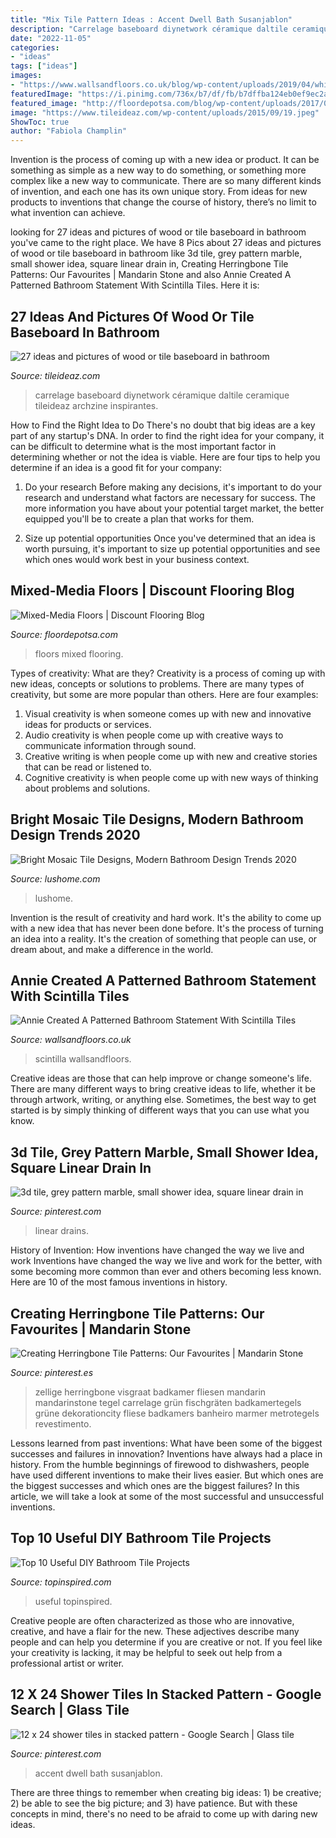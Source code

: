 ```yaml
---
title: "Mix Tile Pattern Ideas : Accent Dwell Bath Susanjablon"
description: "Carrelage baseboard diynetwork céramique daltile ceramique tileideaz archzine inspirantes"
date: "2022-11-05"
categories:
- "ideas"
tags: ["ideas"]
images:
- "https://www.wallsandfloors.co.uk/blog/wp-content/uploads/2019/04/white-metro-wall-tiles-star-patterned-floor-tiles.jpeg"
featuredImage: "https://i.pinimg.com/736x/b7/df/fb/b7dffba124eb0ef9ec2a2de88344889e.jpg"
featured_image: "http://floordepotsa.com/blog/wp-content/uploads/2017/01/b817175c1c5a2491ab23608c11aa3862.jpg"
image: "https://www.tileideaz.com/wp-content/uploads/2015/09/19.jpeg"
ShowToc: true
author: "Fabiola Champlin"
---
```



Invention is the process of coming up with a new idea or product. It can be something as simple as a new way to do something, or something more complex like a new way to communicate. There are so many different kinds of invention, and each one has its own unique story. From ideas for new products to inventions that change the course of history, there’s no limit to what invention can achieve.

	

		
looking for 27 ideas and pictures of wood or tile baseboard in bathroom you've came to the right place. We have 8 Pics about 27 ideas and pictures of wood or tile baseboard in bathroom like 3d tile, grey pattern marble, small shower idea, square linear drain in, Creating Herringbone Tile Patterns: Our Favourites | Mandarin Stone and also Annie Created A Patterned Bathroom Statement With Scintilla Tiles. Here it is:
		
    
## 27 Ideas And Pictures Of Wood Or Tile Baseboard In Bathroom

<img loading=lazy src="https://www.tileideaz.com/wp-content/uploads/2015/09/19.jpeg" onerror="this.onerror=null;this.src='https://tse3.mm.bing.net/th?id=OIP.5rdGK-HlBzDT9rgxe4o7tAHaJ4&amp;pid=15.1';" alt="27 ideas and pictures of wood or tile baseboard in bathroom">

_Source: tileideaz.com_

>carrelage baseboard diynetwork céramique daltile ceramique tileideaz archzine inspirantes. 

	

How to Find the Right Idea to Do
There's no doubt that big ideas are a key part of any startup's DNA. In order to find the right idea for your company, it can be difficult to determine what is the most important factor in determining whether or not the idea is viable. Here are four tips to help you determine if an idea is a good fit for your company:
1. Do your research
 Before making any decisions, it's important to do your research and understand what factors are necessary for success. The more information you have about your potential target market, the better equipped you'll be to create a plan that works for them.

2. Size up potential opportunities
Once you've determined that an idea is worth pursuing, it's important to size up potential opportunities and see which ones would work best in your business context.

    
## Mixed-Media Floors | Discount Flooring Blog

<img loading=lazy src="http://floordepotsa.com/blog/wp-content/uploads/2017/01/b817175c1c5a2491ab23608c11aa3862.jpg" onerror="this.onerror=null;this.src='https://tse3.mm.bing.net/th?id=OIP.k8jmBlS6HolOAC7Spsp_KQHaKf&amp;pid=15.1';" alt="Mixed-Media Floors | Discount Flooring Blog">

_Source: floordepotsa.com_

>floors mixed flooring. 

	

Types of creativity: What are they?
Creativity is a process of coming up with new ideas, concepts or solutions to problems. There are many types of creativity, but some are more popular than others. Here are four examples: 
1. Visual creativity is when someone comes up with new and innovative ideas for products or services.
2. Audio creativity is when people come up with creative ways to communicate information through sound.
3. Creative writing is when people come up with new and creative stories that can be read or listened to.
4. Cognitive creativity is when people come up with new ways of thinking about problems and solutions.

    
## Bright Mosaic Tile Designs, Modern Bathroom Design Trends 2020

<img loading=lazy src="https://www.lushome.com/wp-content/uploads/2019/06/modern-bathroom-mosaic-tiles-1-300x450.jpg" onerror="this.onerror=null;this.src='https://tse4.mm.bing.net/th?id=OIP.D-xqsQI6jOZdT4jo2FfC8gAAAA&amp;pid=15.1';" alt="Bright Mosaic Tile Designs, Modern Bathroom Design Trends 2020">

_Source: lushome.com_

>lushome. 

	

Invention is the result of creativity and hard work. It's the ability to come up with a new idea that has never been done before. It's the process of turning an idea into a reality. It's the creation of something that people can use, or dream about, and make a difference in the world.

    
## Annie Created A Patterned Bathroom Statement With Scintilla Tiles

<img loading=lazy src="https://www.wallsandfloors.co.uk/blog/wp-content/uploads/2019/04/white-metro-wall-tiles-star-patterned-floor-tiles.jpeg" onerror="this.onerror=null;this.src='https://tse2.mm.bing.net/th?id=OIP.7q9d7DRuubqWz0hwQCTicwHaHa&amp;pid=15.1';" alt="Annie Created A Patterned Bathroom Statement With Scintilla Tiles">

_Source: wallsandfloors.co.uk_

>scintilla wallsandfloors. 

	

Creative ideas are those that can help improve or change someone's life. There are many different ways to bring creative ideas to life, whether it be through artwork, writing, or anything else. Sometimes, the best way to get started is by simply thinking of different ways that you can use what you know.

    
## 3d Tile, Grey Pattern Marble, Small Shower Idea, Square Linear Drain In

<img loading=lazy src="https://i.pinimg.com/736x/cb/79/07/cb790708241aa21c41860b68e4c115c0.jpg" onerror="this.onerror=null;this.src='https://tse2.mm.bing.net/th?id=OIP.V3R51JFE2glgFq5WgM3cKAHaJ3&amp;pid=15.1';" alt="3d tile, grey pattern marble, small shower idea, square linear drain in">

_Source: pinterest.com_

>linear drains. 

	

History of Invention: How inventions have changed the way we live and work
Inventions have changed the way we live and work for the better, with some becoming more common than ever and others becoming less known. Here are 10 of the most famous inventions in history.

    
## Creating Herringbone Tile Patterns: Our Favourites | Mandarin Stone

<img loading=lazy src="https://i.pinimg.com/736x/cf/25/a1/cf25a123b685be9382020bbef822e8c8.jpg" onerror="this.onerror=null;this.src='https://tse1.mm.bing.net/th?id=OIP.GNDsDlG7wWyLLZZ0LxxcAAHaKE&amp;pid=15.1';" alt="Creating Herringbone Tile Patterns: Our Favourites | Mandarin Stone">

_Source: pinterest.es_

>zellige herringbone visgraat badkamer fliesen mandarin mandarinstone tegel carrelage grün fischgräten badkamertegels grüne dekorationcity fliese badkamers banheiro marmer metrotegels revestimento. 

	

Lessons learned from past inventions: What have been some of the biggest successes and failures in innovation?
Inventions have always had a place in history. From the humble beginnings of firewood to dishwashers, people have used different inventions to make their lives easier. But which ones are the biggest successes and which ones are the biggest failures? In this article, we will take a look at some of the most successful and unsuccessful inventions.

    
## Top 10 Useful DIY Bathroom Tile Projects

<img loading=lazy src="https://www.topinspired.com/wp-content/uploads/2013/10/top-10-useful-diy-bathroom-tile-projects_07.jpg" onerror="this.onerror=null;this.src='https://tse1.mm.bing.net/th?id=OIP.29-3SbP0z8IkvBUj3PPE2wHaJ3&amp;pid=15.1';" alt="Top 10 Useful DIY Bathroom Tile Projects">

_Source: topinspired.com_

>useful topinspired. 

	

Creative people are often characterized as those who are innovative, creative, and have a flair for the new. These adjectives describe many people and can help you determine if you are creative or not. If you feel like your creativity is lacking, it may be helpful to seek out help from a professional artist or writer.

    
## 12 X 24 Shower Tiles In Stacked Pattern - Google Search | Glass Tile

<img loading=lazy src="https://i.pinimg.com/736x/b7/df/fb/b7dffba124eb0ef9ec2a2de88344889e.jpg" onerror="this.onerror=null;this.src='https://tse2.mm.bing.net/th?id=OIP.8dqD6B4oV8LfC-hoTHfyBgHaJ6&amp;pid=15.1';" alt="12 x 24 shower tiles in stacked pattern - Google Search | Glass tile">

_Source: pinterest.com_

>accent dwell bath susanjablon. 

	

There are three things to remember when creating big ideas: 1) be creative; 2) be able to see the big picture; and 3) have patience. But with these concepts in mind, there's no need to be afraid to come up with daring new ideas.

